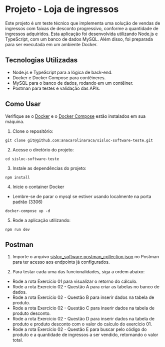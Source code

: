 # Projeto - Loja de ingressos
Este projeto é um teste técnico que implementa uma solução de vendas de ingressos com faixas de desconto progressivo, conforme a quantidade de ingressos adquiridos. Esta aplicação foi desenvolvida utilizando Node.js e TypeScript, com um banco de dados MySQL. Além disso, foi preparada para ser executada em um ambiente Docker.

## Tecnologias Utilizadas
- Node.js e TypeScript para a lógica de back-end.
- Docker e Docker Compose para contêineres.
- MySQL para o banco de dados, rodando em um contêiner.
- Postman para testes e validação das APIs.

## Como Usar
Verifique se o [Docker](https://www.docker.com/products/docker-desktop/) e o [Docker Compose](https://docs.docker.com/compose/install/) estão instalados em sua máquina.

1. Clone o repositório:
```
git clone git@github.com:anacarolinaraca/sisloc-software-teste.git
```
2. Acesse o diretório do projeto:
```
cd sisloc-software-teste
```
3. Instale as dependências do projeto:
```
npm install
```
4. Inicie o container Docker
- Lembre-se de parar o mysql se estiver usando localmente na porta padrão (3306)
```
docker-compose up -d
```
5. Rode a aplicação utilizando:
```
npm run dev
```
## Postman
1. Importe o arquivo [sisloc_software.postman_collection.json](./sisloc_software.postman_collection.json) no Postman para ter acesso aos endpoints já configurados.

2. Para testar cada uma das funcionalidades, siga a ordem abaixo:
- Rode a rota Exercício 01 para visualizar o retorno do cálculo.
- Rode a rota Exercício 02 - Questão A para criar as tabelas no banco de dados.
- Rode a rota Exercício 02 - Questão B para inserir dados na tabela de produto.
- Rode a rota Exercício 02 - Questão C para inserir dados na tabela de produto desconto.
- Rode a rota Exercício 02 - Questão D para inserir dados na tabela de produto e produto desconto com o valor do calculo do exercício 01.
- Rode a rota Exercício 02 - Questão E para buscar pelo código do produto e a quantidade de ingressos a ser vendido, retornando o valor total.
